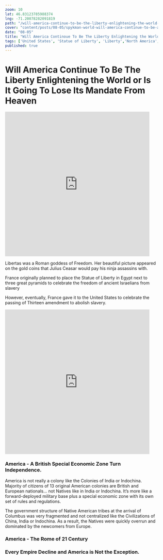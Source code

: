 ```yaml
---
zoom: 10
lat: 46.83123785988374
lng: -71.20078282091819
path: "/will-america-continue-to-be-the-liberty-enlightening-the-world-or-is-it-going-to-lose-its-mandate-from-heaven"
cover: "content/posts/08-05/spykman-world-will-america-continue-to-be-a-symbol-of-liberty.png"
date: "08-05"
title: "Will America Continoue To Be The Liberty Enlightening the World"
tags: ['United States', 'Statue of Liberty', 'Liberty','North America','South America','The New World','Spykman World','Nicholas Spykman']    
published: true
---
```


# Will America Continue To Be The Liberty Enlightening the World or Is It Going To Lose Its Mandate From Heaven

<iframe src="https://www.facebook.com/plugins/video.php?href=https%3A%2F%2Fwww.facebook.com%2Fspykmanworld%2Fvideos%2F888962594836243%2F&show_text=0&width=476" width="476" height="476" style="border:none;overflow:hidden" scrolling="no" frameborder="0" allowTransparency="true" allowFullScreen="true"></iframe>

Libertas was a Roman goddess of Freedom. Her beautiful picture appeared on the gold coins that Julius Ceasar would pay his ninja assassins with. 

France originally planned to place the Statue of Liberty in Egypt next to three great pyramids to celebrate the freedom of ancient Israelians from slavery 

However, eventually,  France gave it to the United States to celebrate the passing of Thirteen amendment to abolish slavery. 

<iframe src="https://www.facebook.com/plugins/video.php?href=https%3A%2F%2Fwww.facebook.com%2Fspykmanworld%2Fvideos%2F863990650644319%2F&show_text=0&width=476" width="476" height="476" style="border:none;overflow:hidden" scrolling="no" frameborder="0" allowTransparency="true" allowFullScreen="true"></iframe>


### America - A British Special Economic Zone Turn Independence.

America is not really a colony like the Colonies of India or Indochina. Majority of citizens of 13 original American colonies are British and European nationals... not Natives like in India or Indochina. It’s more like a forward-deployed military base plus a special economic zone with its own set of rules and regulations.

The government structure of Native American tribes at the arrival of Columbus was very fragmented and not centralized like the Civilizations of China, India or Indochina. As a result, the Natives were quickly overrun and dominated by the newcomers from Europe. 

### America - The Rome of 21 Century


### Every Empire Decline and America is Not the Exception.



